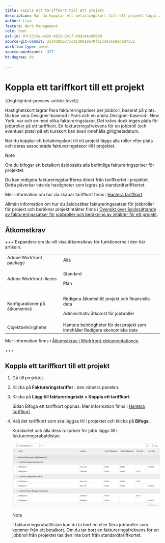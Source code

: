 ```yaml
---
title: Koppla ett tariffkort till ett projekt
description: När du kopplar ett betalningskort till ett projekt läggs alla roller efter plats och deras associerade faktureringstaxor till i projektet.
author: Lisa
feature: Work Management
role: User
exl-id: 97c33c5a-e42d-4015-841f-69dc44a0599d
source-git-commit: 23a4d055871c9138818e70fa1cd936581dbd7552
workflow-type: tm+mt
source-wordcount: '377'
ht-degree: 0%

---
```


# Koppla ett tariffkort till ett projekt

{{highlighted-preview-article-level}}

Hastighetskort lagrar flera faktureringspriser per jobbroll, baserat på plats. Du kan vara Designer-baserad i Paris och en andra Designer-baserad i New York, var och en med olika faktureringstaxor. Det krävs dock ingen plats för jobbroller på ett tariffkort. En faktureringsfrekvens för en jobbroll (och eventuell plats) på ett kurskort kan även innehålla giltighetsdatum.

När du kopplar ett betalningskort till ett projekt läggs alla roller efter plats och deras associerade faktureringstaxor till i projektet.

>[!NOTE]
>
>Om du bifogar ett betalkort åsidosätts alla befintliga faktureringspriser för projektet.

Du kan redigera faktureringstarifferna direkt från tariffkortet i projektet. Detta påverkar inte de hastigheter som lagras på standardtariffkortet.

Mer information om hur du skapar tariffkort finns i [Hantera tariffkort](/help/quicksilver/administration-and-setup/set-up-workfront/configure-system-defaults/manage-rate-cards.md).

Allmän information om hur du åsidosätter faktureringssatser för jobbroller för projekt och beräknar projektintäkter finns i [Översikt över åsidosättande av faktureringssatser för jobbroller och beräkning av intäkter för ett projekt](/help/quicksilver/manage-work/projects/project-finances/override-role-billing-rates-and-calculate-project-revenue.md).

## Åtkomstkrav

+++ Expandera om du vill visa åtkomstkrav för funktionerna i den här artikeln.

<table style="table-layout:auto"> 
 <col> 
 <col> 
 <tbody> 
  <tr> 
   <td>Adobe Workfront package</td> 
   <td>Alla</td> 
  </tr> 
  <tr> 
   <td>Adobe Workfront-licens</td> 
   <td>
   <p>Standard</p>
   <p>Plan</p></td> 
  </tr> 
  <tr> 
   <td>Konfigurationer på åtkomstnivå</td> 
   <td> <p>Redigera åtkomst till projekt och finansiella data</p> <p>Administrativ åtkomst för jobbroller</p></td> 
  </tr> 
  <tr> 
   <td>Objektbehörigheter</td> 
   <td>Hantera behörigheter för det projekt som innehåller Redigera ekonomiska data </td> 
  </tr> 
 </tbody> 
</table>

Mer information finns i [Åtkomstkrav i Workfront-dokumentationen](/help/quicksilver/administration-and-setup/add-users/access-levels-and-object-permissions/access-level-requirements-in-documentation.md).

+++

## Koppla ett tariffkort till ett projekt

1. Gå till projektet.
1. Klicka på **Faktureringstariffer** i den vänstra panelen.
1. Klicka på **Lägg till faktureringstakt > Koppla ett tariffkort**.

   Sidan Bifoga ett tariffkort öppnas. Mer information finns i [Hantera tariffkort](/help/quicksilver/administration-and-setup/set-up-workfront/configure-system-defaults/manage-rate-cards.md).

1. Välj det tariffkort som ska läggas till i projektet och klicka på **Bifoga**.

   Kurskortet och alla dess rollpriser för jobb läggs till i faktureringsrabattlistan.

   ![Gradkort tillagt i projekt](assets/billing-rates-added-from-rate-card.png)

   >[!NOTE]
   >
   >I faktureringsrabattlistan kan du ta bort en eller flera jobbroller som kommer från ett betalkort. Om du tar bort en faktureringsfrekvens för en jobbroll från projektet tas den inte bort från standardtariffkortet.
